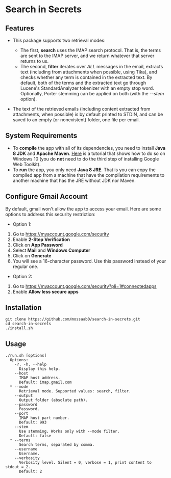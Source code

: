 # Search in Secrets

## Features
- This package supports two retrieval modes:

  - The first, **search** uses the IMAP search protocol. That is, the terms are sent to the IMAP server, and we return whatever that server returns to us.
  - The second, **filter** iterates over *ALL* messages in the email, extracts text (including from attachments when possible, using Tika), and checks whether any term is contained in the extracted text. By default, both of the terms and the extracted text go through Lucene's StandardAnalyzer tokenizer with an empty stop word. Optionally, Porter stemming can be applied on both (with the *--stem* option).

- The text of the retrieved emails (including content extracted from attachments, when possible) is by default printed to STDIN, and can be saved to an empty (or nonexistent) folder, one file per email.

## System Requirements
- To **compile** the app with all of its dependencies, you need to install **Java 8 JDK** and **Apache Maven**. [Here](https://www.twilio.com/blog/2017/01/install-java-8-apache-maven-google-web-toolkit-windows-10.html) is a tutorial that shows how to do so on Windows 10 (you do **not** need to do the third step of installing Google Web Toolkit).
- To **run** the app, you only need **Java 8 JRE**. That is you can copy the compiled app from a machine that have the compilation requirements to another machine that has the JRE without JDK nor Maven.

## Configure Gmail Account
By default, gmail won't allow the app to access your email. Here are some options to address this security restriction:

 - Option 1:
 
  1. Go to https://myaccount.google.com/security
  2. Enable **2-Step Verification**
  3. Click on **App Password**
  4. Select **Mail** and **Windows Computer**
  5. Click on **Generate**
  6. You will see a 16-character password. Use this password instead of your regular one.

 - Option 2:
 
  1. Go to https://myaccount.google.com/security?pli=1#connectedapps
  2. Enable **Allow less secure apps**

## Installation
    git clone https://github.com/mossaab0/search-in-secrets.git
    cd search-in-secrets
    ./install.sh

## Usage
    ./run.sh [options]
      Options:
        -?, -h, --help
          Display this help.
        --host
          IMAP host address.
          Default: imap.gmail.com
      * --mode
          Retrieval mode. Supported values: search, filter.
        --output
          Output folder (absolute path).
        --password
          Password.
        --port
          IMAP host part number.
          Default: 993
        --stem
          Use stemming. Works only with --mode filter.
          Default: false
      * --terms
          Search terms, separated by comma.
        --username
          Username.
        --verbosity
          Verbosity level. Silent = 0, verbose = 1, print content to stdout = 2.
          Default: 2
